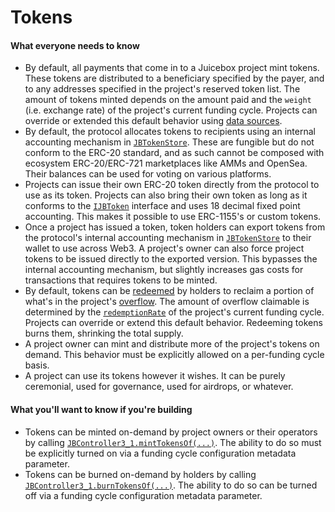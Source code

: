 # Tokens

#### What everyone needs to know

* By default, all payments that come in to a Juicebox project mint tokens. These tokens are distributed to a beneficiary specified by the payer, and to any addresses specified in the project's reserved token list. The amount of tokens minted depends on the amount paid and the `weight` (i.e. exchange rate) of the project's current funding cycle. Projects can override or extended this default behavior using [data sources](/v4/deprecated/v3/learn/glossary/data-source.md).
* By default, the protocol allocates tokens to recipients using an internal accounting mechanism in [`JBTokenStore`](/v4/deprecated/v3/api/contracts/jbtokenstore/README.md). These are fungible but do not conform to the ERC-20 standard, and as such cannot be composed with ecosystem ERC-20/ERC-721 marketplaces like AMMs and OpenSea. Their balances can be used for voting on various platforms.
* Projects can issue their own ERC-20 token directly from the protocol to use as its token. Projects can also bring their own token as long as it conforms to the [`IJBToken`](/v4/deprecated/v3/api/interfaces/ijbtoken.md) interface and uses 18 decimal fixed point accounting. This makes it possible to use ERC-1155's or custom tokens.
* Once a project has issued a token, token holders can export tokens from the protocol's internal accounting mechanism in [`JBTokenStore`](/v4/deprecated/v3/api/contracts/jbtokenstore/README.md) to their wallet to use across Web3. A project's owner can also force project tokens to be issued directly to the exported version. This bypasses the internal accounting mechanism, but slightly increases gas costs for transactions that requires tokens to be minted.
* By default, tokens can be [redeemed](/v4/deprecated/v3/learn/glossary/redemption-rate.md) by holders to reclaim a portion of what's in the project's [overflow](/v4/deprecated/v3/learn/glossary/overflow.md). The amount of overflow claimable is determined by the [`redemptionRate`](/v4/deprecated/v3/learn/glossary/redemption-rate.md) of the project's current funding cycle. Projects can override or extend this default behavior. Redeeming tokens burns them, shrinking the total supply.
* A project owner can mint and distribute more of the project's tokens on demand. This behavior must be explicitly allowed on a per-funding cycle basis.
* A project can use its tokens however it wishes. It can be purely ceremonial, used for governance, used for airdrops, or whatever.

#### What you'll want to know if you're building

* Tokens can be minted on-demand by project owners or their operators by calling [`JBController3_1.mintTokensOf(...)`](/v4/deprecated/v3/api/contracts/or-controllers/jbcontroller3_1/#minttokensof). The ability to do so must be explicitly turned on via a funding cycle configuration metadata parameter.
* Tokens can be burned on-demand by holders by calling [`JBController3_1.burnTokensOf(...)`](/v4/deprecated/v3/api/contracts/or-controllers/jbcontroller3_1/#burntokensof). The ability to do so can be turned off via a funding cycle configuration metadata parameter.
